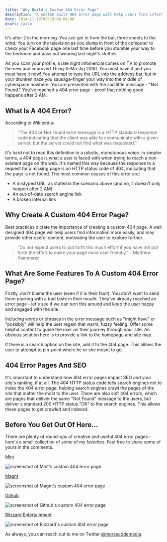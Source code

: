 ```yaml
---
title: "Why Build a Custom 404 Error Page"
description: "A custom built 404 error page will help users find information more easily, and encourage them to explore further."
date: 2014-11-18T09:19:08-04:00
draft: false
---
```


It's after 2 in the morning. You just got in from the bar, three sheets to the wind. You turn on the television as you slump in front of the computer to check your Facebook page one last time before you stumble your way to the bedroom and pass out wearing last night's clothes.

As you scan your profile, a late night infomercial comes on TV to promote the new and improved Thing-A-Ma-Jig 2000. You must have it and you must have it now! You attempt to type the URL into the address bar, but in your drunken haze you sausage-finger your way into the middle of cyberspace nowhere. You are presented with the sad little message - "Not Found." You've reached a 404 error page - proof that nothing good happens after 2 AM.

## What Is A 404 Error?
According to Wikipedia:

>"The 404 or Not Found error message is a HTTP standard response code indicating that the client was able to communicate with a given server, but the server could not find what was requested."

It's hard not to read this definition in a robotic, monotonous voice. In simpler terms, a 404 page is what a user is faced with when trying to reach a non-existent page on the web. It's named this way because the response to a request for a missing page is an HTTP status code of 404, indicating that the page is not found. The most common causes of this error are:

* A mistyped URL, as stated in the scenario above (and no, it doesn't only happen after 2 AM).
* An out-of-date search engine link
* A broken internal link

## Why Create A Custom 404 Error Page?
Best practices dictate the importance of creating a custom 404 page. A well designed 404 page will help users find information more easily, and may provide other useful content, motivating the user to explore further.

>"Do not expect users to put forth this much effort if you have not put forth the effort to make your page more user friendly." - Matthew Kammerer

## What Are Some Features To A Custom 404 Error Page?
Firstly, don't blame the user (even if it is their fault). You don't want to send them packing with a bad taste in their mouth. They've already reached an error page - let's see if we can turn this around and keep the user happy and engaged with the site.

Including words or phrases in the error message such as "might have" or "possibly" will help the user regain that warm, fuzzy feeling. Offer some helpful content to guide the user on their journey through your site. An obvious solution here is to provide a link to the homepage and site map.

If there is a search option on the site, add it to the 404 page. This allows the user to attempt to pin-point where he or she meant to go.

## 404 Error Pages And SEO
It's important to understand how 404 error pages impact SEO and your site's ranking, if at all. The 404 HTTP status code tells search engines not to index the 404 error page, helping search engines crawl the pages of the site that matter the most to the user. There are also soft 404 errors, which are pages that deliver the same "Not Found" message to the users, but deliver a standard 200 HTTP status "OK" to the search engines. This allows these pages to get crawled and indexed.

## Before You Get Out Of Here…
There are plenty of round-ups of creative and useful 404 error pages - here's a small collection of some of my favorites. Feel free to share some of yours in the comments.

[Mint][mint]

![screenshot of Mint's custom 404 error page](/why-build-a-custom-404-error-page/mint404.jpg)

[Magnt][magnt]

![screenshot of Magnt's custom 404 error page](/why-build-a-custom-404-error-page/magnt404.jpg)

[Github][github]

![screenshot of Github's custom 404 error page](/why-build-a-custom-404-error-page/github404.jpg)

[Blizzard Entertainment][blizzard]

![screenshot of Blizzard's custom 404 error page](/why-build-a-custom-404-error-page/blizzard404.jpg)

As always, you can reach out to me on Twitter [@morsecodemedia][twacct].

  [twacct]: https://twitter.com/morsecodemedia "Follow @morsecodemedia on Twitter"
  [mint]: https://www.mint.com/404_a "Mint.com's 404 Error Page"
  [magnt]: http://www.magnt.com/404/ "Magnt.com's 404 Error Page"
  [github]: https://github.com/404 "Github's 404 Error Page"
  [blizzard]: http://us.blizzard.com/en-us/not-found.html "Blizzard Entertainment's 404 Error Page"